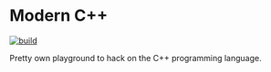 # Modern C++

[![build](https://github.com/cbismuth/modern-cpp/actions/workflows/docker.yml/badge.svg)](https://github.com/cbismuth/modern-cpp/actions/workflows/docker.yml)

Pretty own playground to hack on the C++ programming language.
